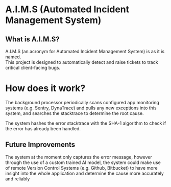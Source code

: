 # A.I.M.S (Automated Incident Management System)

## What is A.I.M.S?
A.I.M.S (an acronym for Automated Incident Management System) is as it is named.<br/>
This project is designed to automatically detect and raise tickets to track critical client-facing bugs.

# How does it work?
The background processor periodically scans configured app monitoring systems (e.g. Sentry, DynaTrace) and pulls any new exceptions into this system, and searches the stacktrace to determine the root cause.

The system hashes the error stacktrace with the SHA-1 algorithm to check if the error has already been handled.

## Future Improvements
The system at the moment only captures the error message, however through the use of a custom trained AI model, the system could make use of remote Version Control Systems (e.g. Github, Bitbucket) to have more insight into the whole application and determine the cause more accurately and reliably